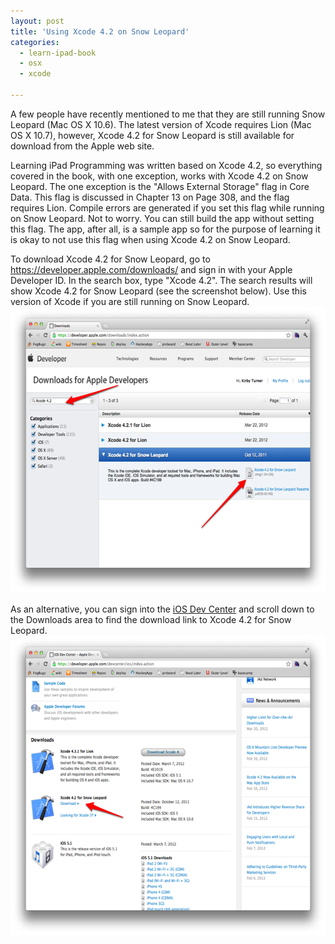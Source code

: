 ```yaml
---
layout: post
title: 'Using Xcode 4.2 on Snow Leopard'
categories:
  - learn-ipad-book
  - osx
  - xcode

---
```


A few people have recently mentioned to me that they are still running Snow Leopard (Mac OS X 10.6). The latest version of Xcode requires Lion (Mac OS X 10.7), however, Xcode 4.2 for Snow Leopard is still available for download from the Apple web site.

Learning iPad Programming was written based on Xcode 4.2, so everything covered in the book, with one exception, works with Xcode 4.2 on Snow Leopard. The one exception is the "Allows External Storage" flag in Core Data. This flag is discussed in Chapter 13 on Page 308, and the flag requires Lion. Compile errors are generated if you set this flag while running on Snow Leopard. Not to worry. You can still build the app without setting this flag. The app, after all, is a sample app so for the purpose of learning it is okay to not use this flag when using Xcode 4.2 on Snow Leopard.

To download Xcode 4.2 for Snow Leopard, go to <a href="https://developer.apple.com/downloads/">https://developer.apple.com/downloads/</a> and sign in with your Apple Developer ID. In the search box, type "Xcode 4.2". The search results will show Xcode 4.2 for Snow Leopard (see the screenshot below). Use this version of Xcode if you are still running on Snow Leopard.
<img src="/images/blog/2012-03-24/Downloads.png" alt="Downloads" border="0" width="600" height="458" />

As an alternative, you can sign into the <a href="https://developer.apple.com/devcenter/ios/">iOS Dev Center</a> and scroll down to the Downloads area to find the download link to Xcode 4.2 for Snow Leopard. 
<img src="/images/blog/2012-03-24/iOS-Dev-Center-Apple-Developer.png" alt="IOS Dev Center  Apple Developer" border="0" width="600" height="480" />
